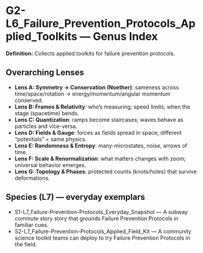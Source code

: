 # G2-L6_Failure_Prevention_Protocols_Applied_Toolkits — Genus Index
**Definition:** Collects applied toolkits for failure prevention protocols.

## Overarching Lenses

- **Lens A: Symmetry -> Conservation (Noether)**: sameness across time/space/rotation → energy/momentum/angular momentum conserved.
- **Lens B: Frames & Relativity**: who’s measuring; speed limits; when the stage (spacetime) bends.
- **Lens C: Quantization**: ramps become staircases; waves behave as particles and vice-versa.
- **Lens D: Fields & Gauge**: forces as fields spread in space; different “potentials” = same physics.
- **Lens E: Randomness & Entropy**: many-microstates, noise, arrows of time.
- **Lens F: Scale & Renormalization**: what matters changes with zoom; universal behavior emerges.
- **Lens G: Topology & Phases**: protected counts (knots/holes) that survive deformations.

## Species (L7) — everyday exemplars
- S1-L7_Failure-Prevention-Protocols_Everyday_Snapshot — A subway commute story story that grounds Failure Prevention Protocols in familiar cues.
- S2-L7_Failure-Prevention-Protocols_Applied_Field_Kit — A community science toolkit teams can deploy to try Failure Prevention Protocols in the field.
